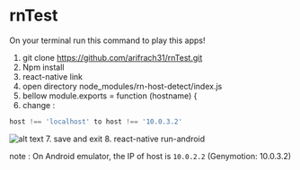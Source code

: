# rnTest
On your terminal run this command to play this apps!

1. git clone https://github.com/arifrach31/rnTest.git
2. Npm install 
3. react-native link
4. open directory node_modules/rn-host-detect/index.js
5. bellow module.exports = function (hostname) {
6. change : 
```javascript
host !== 'localhost' to host !== '10.0.3.2'
```
![alt text](https://image.ibb.co/kQCFMy/photo6242119208615913439.jpg)
7. save and exit
8. react-native run-android

note : On Android emulator, the IP of host is `10.0.2.2` (Genymotion: 10.0.3.2)
